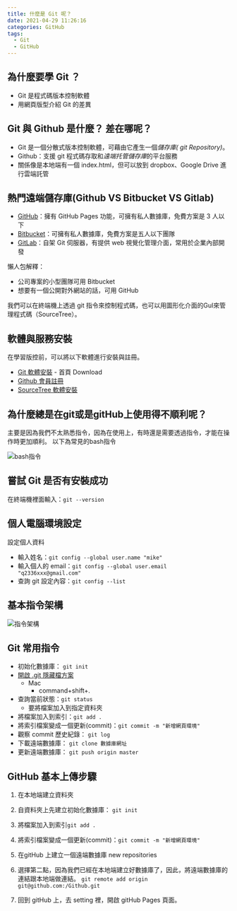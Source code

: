 ```yaml
---
title: 什麼是 Git 呢？
date: 2021-04-29 11:26:16
categories: GitHub
tags: 
  - Git
  - GitHub
---
```


[開啟 .git 隱藏檔方案]: https://helpx.adobe.com/tw/x-productkb/global/show-hidden-files-folders-extensions.html

[Git 軟體安裝]: https://git-scm.com/

[Github 會員註冊]: https://github.com/

[SourceTree 軟體安裝]: https://www.sourcetreeapp.com/

[GitHub]: https://github.com/

[Bitbucket]: https://bitbucket.org/product/pricing

[GitLab]: https://about.gitlab.com/

## 為什麼要學 Git ？

* Git 是程式碼版本控制軟體
* 用網頁版型介紹 Git 的差異

## Git 與 Github 是什麼？ 差在哪呢？

* Git 是一個分散式版本控制軟體，可藉由它產生一個*儲存庫( git Repository)*。
* Github：支援 git 程式碼存取和*遠端托管儲存庫*的平台服務
* 關係像是本地端有一個 index.html，但可以放到 dropbox、Google Drive 進行雲端託管
<!--more-->
## 熱門遠端儲存庫(Github VS Bitbucket VS Gitlab)

* [GitHub]：擁有 GitHub Pages 功能，可擁有私人數據庫，免費方案是 3 人以下
* [Bitbucket]：可擁有私人數據庫，免費方案是五人以下團隊
* [GitLab]：自架 Git 伺服器，有提供 web 視覺化管理介面，常用於企業內部開發

懶人包解釋：

* 公司專案的小型團隊可用 Bitbucket
* 想要有一個公開對外網站的話，可用 GitHub

我們可以在終端機上透過 git 指令來控制程式碼，也可以用圖形化介面的GuI來管理程式碼（SourceTree）。

## 軟體與服務安裝

在學習版控前，可以將以下軟體進行安裝與註冊。

* [Git 軟體安裝] - 首頁 Download
* [Github 會員註冊]
* [SourceTree 軟體安裝]

## 為什麼總是在git或是gitHub上使用得不順利呢？

主要是因為我們不太熟悉指令，因為在使用上，有時還是需要透過指令，才能在操作時更加順利。
以下為常見的bash指令

![bash指令](2021-04-27_1.28.38.png)

## 嘗試 Git 是否有安裝成功

在終端機裡面輸入：`git --version`

## 個人電腦環境設定

設定個人資料

* 輸入姓名：`git config --global user.name "mike"`
* 輸入個人的 email：`git config --global user.email "q2336xxx@gmail.com"`
* 查詢 git 設定內容：`git config --list`

## 基本指令架構

![指令架構](image1.jpg)

## Git 常用指令

* 初始化數據庫： `git init`
* [開啟 .git 隱藏檔方案]
  * Mac
    * command+shift+.
* 查詢當前狀態：`git status`
  * 要將檔案加入到指定資料夾
* 將檔案加入到索引：`git add .`
* 將索引檔案變成一個更新(commit)：`git commit -m "新增網頁環境"`
* 觀察 commit 歷史紀錄： `git log`
* 下載遠端數據庫： `git clone 數據庫網址`
* 更新遠端數據庫： `git push origin master`

## GitHub 基本上傳步驟

1. 在本地端建立資料夾

2. 自資料夾上先建立初始化數據庫： `git init`

3. 將檔案加入到索引`git add .`

4. 將索引檔案變成一個更新(commit)：`git commit -m "新增網頁環境"`

5. 在gitHub 上建立一個遠端數據庫 new repositories

6. 選擇第二點，因為我們已經在本地端建立好數據庫了，因此，將遠端數據庫的連結跟本地端做連結。 `git remote add origin git@github.com:/Github.git`

7. 回到 gitHub 上，去 setting 裡，開啟 gitHub Pages 頁面。
